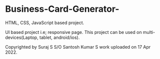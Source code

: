 # Business-Card-Generator-
HTML, CSS, JavaScript based project.

UI based project i.e; responsive page.
This project can be used on multi-devices(Laptop, tablet, android/ios).

Copyrighted by Suraj S S/O Santosh Kumar S work uploaded on 17 Apr 2022.
